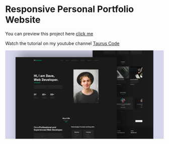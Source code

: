 # Responsive Personal Portfolio Website

<p>You can preview this project here <a href="https://luissitoe.github.io/personal-portfolio-website-dave/">click me</a></p>
<p>Watch the tutorial on my youtube channel <a href="https://youtu.be/9IfAYsRRWjE">Taurus Code</a></p>

![](./preview.png)
